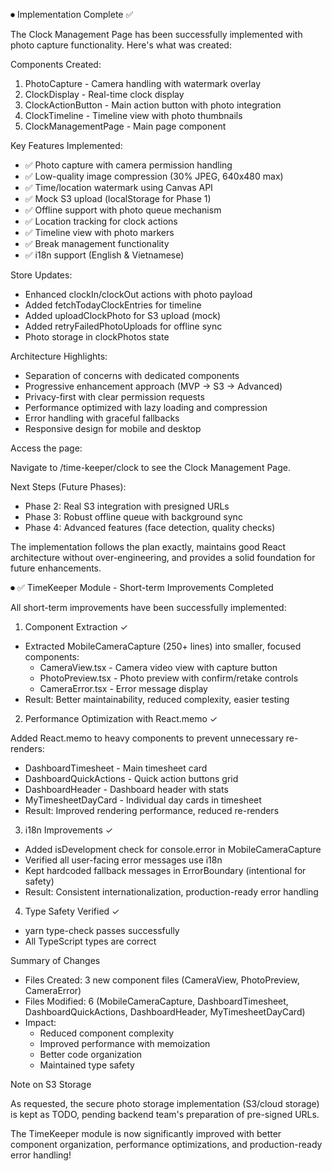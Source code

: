 ⏺ Implementation Complete ✅

  The Clock Management Page has been successfully implemented with photo capture
  functionality. Here's what was created:

  Components Created:

  1. PhotoCapture - Camera handling with watermark overlay
  2. ClockDisplay - Real-time clock display
  3. ClockActionButton - Main action button with photo integration
  4. ClockTimeline - Timeline view with photo thumbnails
  5. ClockManagementPage - Main page component

  Key Features Implemented:

  - ✅ Photo capture with camera permission handling
  - ✅ Low-quality image compression (30% JPEG, 640x480 max)
  - ✅ Time/location watermark using Canvas API
  - ✅ Mock S3 upload (localStorage for Phase 1)
  - ✅ Offline support with photo queue mechanism
  - ✅ Location tracking for clock actions
  - ✅ Timeline view with photo markers
  - ✅ Break management functionality
  - ✅ i18n support (English & Vietnamese)

  Store Updates:

  - Enhanced clockIn/clockOut actions with photo payload
  - Added fetchTodayClockEntries for timeline
  - Added uploadClockPhoto for S3 upload (mock)
  - Added retryFailedPhotoUploads for offline sync
  - Photo storage in clockPhotos state

  Architecture Highlights:

  - Separation of concerns with dedicated components
  - Progressive enhancement approach (MVP → S3 → Advanced)
  - Privacy-first with clear permission requests
  - Performance optimized with lazy loading and compression
  - Error handling with graceful fallbacks
  - Responsive design for mobile and desktop

  Access the page:

  Navigate to /time-keeper/clock to see the Clock Management Page.

  Next Steps (Future Phases):

  - Phase 2: Real S3 integration with presigned URLs
  - Phase 3: Robust offline queue with background sync
  - Phase 4: Advanced features (face detection, quality checks)

  The implementation follows the plan exactly, maintains good React architecture without
  over-engineering, and provides a solid foundation for future enhancements.

⏺ ✅ TimeKeeper Module - Short-term Improvements Completed

  All short-term improvements have been successfully implemented:

  1. Component Extraction ✓

  - Extracted MobileCameraCapture (250+ lines) into smaller, focused components:
    - CameraView.tsx - Camera video view with capture button
    - PhotoPreview.tsx - Photo preview with confirm/retake controls
    - CameraError.tsx - Error message display
  - Result: Better maintainability, reduced complexity, easier testing

  2. Performance Optimization with React.memo ✓

  Added React.memo to heavy components to prevent unnecessary re-renders:
  - DashboardTimesheet - Main timesheet card
  - DashboardQuickActions - Quick action buttons grid
  - DashboardHeader - Dashboard header with stats
  - MyTimesheetDayCard - Individual day cards in timesheet
  - Result: Improved rendering performance, reduced re-renders

  3. i18n Improvements ✓

  - Added isDevelopment check for console.error in MobileCameraCapture
  - Verified all user-facing error messages use i18n
  - Kept hardcoded fallback messages in ErrorBoundary (intentional for safety)
  - Result: Consistent internationalization, production-ready error handling

  4. Type Safety Verified ✓

  - yarn type-check passes successfully
  - All TypeScript types are correct

  Summary of Changes

  - Files Created: 3 new component files (CameraView, PhotoPreview, CameraError)
  - Files Modified: 6 (MobileCameraCapture, DashboardTimesheet, DashboardQuickActions,
  DashboardHeader, MyTimesheetDayCard)
  - Impact:
    - Reduced component complexity
    - Improved performance with memoization
    - Better code organization
    - Maintained type safety

  Note on S3 Storage

  As requested, the secure photo storage implementation (S3/cloud storage) is kept as TODO,
  pending backend team's preparation of pre-signed URLs.

  The TimeKeeper module is now significantly improved with better component organization,
  performance optimizations, and production-ready error handling!
